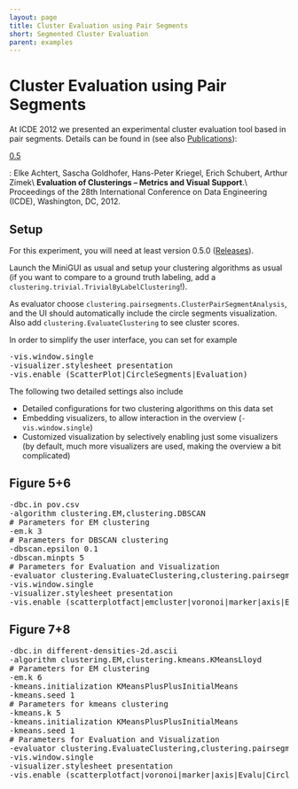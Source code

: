 ```yaml
---
layout: page
title: Cluster Evaluation using Pair Segments
short: Segmented Cluster Evaluation
parent: examples
---
```



Cluster Evaluation using Pair Segments
======================================

At ICDE 2012 we presented an experimental cluster evaluation tool based in pair segments. Details can be found in (see also [Publications](/publications)):

[0.5](/releases)

: Elke Achtert, Sascha Goldhofer, Hans-Peter Kriegel, Erich Schubert, Arthur Zimek\\
  **Evaluation of Clusterings – Metrics and Visual Support**.\\
  Proceedings of the 28th International Conference on Data Engineering (ICDE), Washington, DC, 2012.

Setup
-----

For this experiment, you will need at least version 0.5.0 ([Releases](/releases)).

Launch the MiniGUI as usual and setup your clustering algorithms as usual (if you want to compare to a ground truth labeling, add a `clustering.trivial.TrivialByLabelClustering`!).

As evaluator choose `clustering.pairsegments.ClusterPairSegmentAnalysis`, and the UI should automatically include the circle segments visualization. Also add `clustering.EvaluateClustering` to see cluster scores.

In order to simplify the user interface, you can set for example

<pre>
-vis.window.single
-visualizer.stylesheet presentation
-vis.enable (ScatterPlot|CircleSegments|Evaluation)
</pre>

The following two detailed settings also include

* Detailed configurations for two clustering algorithms on this data set
* Embedding visualizers, to allow interaction in the overview (`-vis.window.single`)
* Customized visualization by selectively enabling just some visualizers (by default, much more visualizers are used, making the overview a bit complicated)

Figure 5+6
----------

<pre>
-dbc.in pov.csv
-algorithm clustering.EM,clustering.DBSCAN
# Parameters for EM clustering
-em.k 3
# Parameters for DBSCAN clustering
-dbscan.epsilon 0.1
-dbscan.minpts 5
# Parameters for Evaluation and Visualization
-evaluator clustering.EvaluateClustering,clustering.pairsegments.ClusterPairSegmentAnalysis
-vis.window.single
-visualizer.stylesheet presentation
-vis.enable (scatterplotfact|emcluster|voronoi|marker|axis|Evalu|Circle)
</pre>

Figure 7+8
----------

<pre>
-dbc.in different-densities-2d.ascii
-algorithm clustering.EM,clustering.kmeans.KMeansLloyd
# Parameters for EM clustering
-em.k 6
-kmeans.initialization KMeansPlusPlusInitialMeans
-kmeans.seed 1
# Parameters for kmeans clustering
-kmeans.k 5
-kmeans.initialization KMeansPlusPlusInitialMeans
-kmeans.seed 1
# Parameters for Evaluation and Visualization
-evaluator clustering.EvaluateClustering,clustering.pairsegments.ClusterPairSegmentAnalysis
-vis.window.single
-visualizer.stylesheet presentation
-vis.enable (scatterplotfact|voronoi|marker|axis|Evalu|Circle)
</pre>

